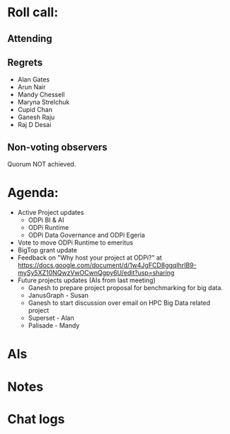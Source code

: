 # Roll call:

## Attending

## Regrets
* Alan Gates
* Arun Nair
* Mandy Chessell
* Maryna Strelchuk
* Cupid Chan
* Ganesh Raju
* Raj D Desai

## Non-voting observers

Quorum NOT achieved.

# Agenda:

* Active Project updates
  * ODPi BI & AI
  * ODPi Runtime
  * ODPi Data Governance and ODPi Egeria
* Vote to move ODPi Runtime to emeritus
* BigTop grant update
* Feedback on "Why host your project at ODPi?" at https://docs.google.com/document/d/1w4JgFCD8ggqIhrIB9-mySy5XZ10NQwzVwOCwnQgpy6U/edit?usp=sharing
* Future projects updates (AIs from last meeting)
  * Ganesh to prepare project proposal for benchmarking for big data.
  * JanusGraph - Susan
  * Ganesh to start discussion over email on HPC Big Data related project
  * Superset - Alan
  * Palisade - Mandy

# AIs

# Notes

# Chat logs
